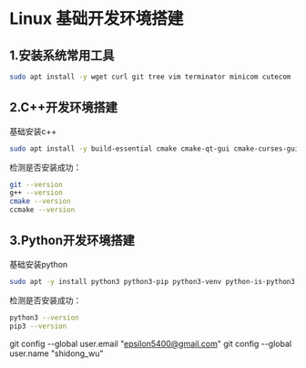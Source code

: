 # Linux 基础开发环境搭建

## 1.安装系统常用工具
```bash
sudo apt install -y wget curl git tree vim terminator minicom cutecom
```
## 2.C++开发环境搭建
基础安装c++
```bash
sudo apt install -y build-essential cmake cmake-qt-gui cmake-curses-gui 
```
检测是否安装成功：
```bash
git --version
g++ --version
cmake --version
ccmake --version
```
## 3.Python开发环境搭建
基础安装python
```bash
sudo apt -y install python3 python3-pip python3-venv python-is-python3
```
检测是否安装成功：
```bash
python3 --version
pip3 --version
```

git config --global user.email "epsilon5400@gmail.com"
git config --global user.name "shidong_wu"
